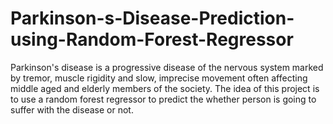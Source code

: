 # Parkinson-s-Disease-Prediction-using-Random-Forest-Regressor
Parkinson's disease is a progressive disease of the nervous system marked by tremor, muscle rigidity and slow, imprecise movement often affecting middle aged and elderly members of the society. The idea of this project is to use a random forest regressor to predict the whether person is going to suffer with the disease or not.
